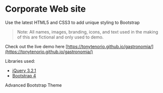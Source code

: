# Corporate Web site

Use the latest HTML5 and CSS3 to add unique styling to Bootstrap

> Note: All names, images, branding, icons, and text used in the making of this are fictional and only used to demo.

Check out the live demo here [https://tonytenorio.github.io/gastronomia/](https://tonytenorio.github.io/gastronomia/)

Libraries used:

- [jQuery 3.2.1](http://jquery.com/)
- [Bootstrap 4](https://v4-alpha.getbootstrap.com/)


Advanced Bootstrap Theme